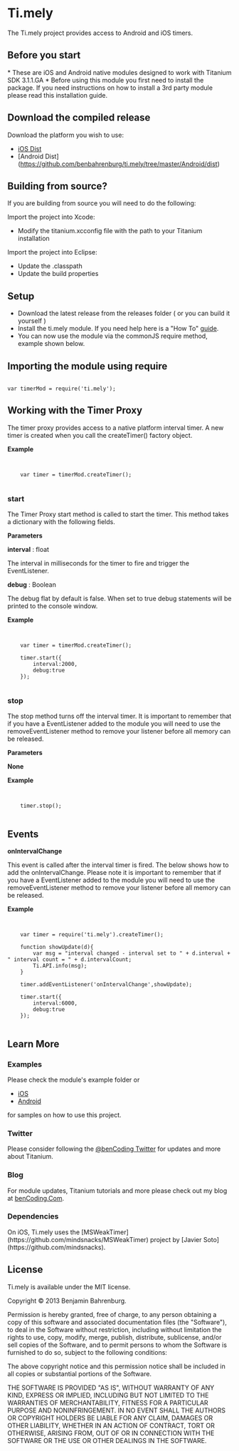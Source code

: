 <h1>Ti.mely</h1>

The Ti.mely project provides access to Android and iOS timers.

<h2>Before you start</h2>
* These are iOS and Android native modules designed to work with Titanium SDK 3.1.1.GA
* Before using this module you first need to install the package. If you need instructions on how to install a 3rd party module please read this installation guide.

<h2>Download the compiled release</h2>

Download the platform you wish to use:

* [iOS Dist](https://github.com/benbahrenburg/ti.mely/tree/master/iOS/dist)
* [Android Dist] (https://github.com/benbahrenburg/ti.mely/tree/master/Android/dist)

<h2>Building from source?</h2>

If you are building from source you will need to do the following:

Import the project into Xcode:

* Modify the titanium.xcconfig file with the path to your Titanium installation

Import the project into Eclipse:

* Update the .classpath
* Update the build properties

<h2>Setup</h2>

* Download the latest release from the releases folder ( or you can build it yourself )
* Install the ti.mely module. If you need help here is a "How To" [guide](https://wiki.appcelerator.org/display/guides2/Using+a+Module). 
* You can now use the module via the commonJS require method, example shown below.

<h2>Importing the module using require</h2>
<pre><code>
var timerMod = require('ti.mely');
</code></pre>

<h2>Working with the Timer Proxy</h2>
The timer proxy provides access to a native platform interval timer.  A new timer is created when you call the createTimer() factory object.

<b>Example</b>
<pre><code>

	var timer = timerMod.createTimer();

</code></pre>

<h3>start</h3>
The Timer Proxy start method is called to start the timer.  This method takes a dictionary with the following fields.

<b>Parameters</b>

<b>interval</b> : float

The interval in milliseconds for the timer to fire and trigger the EventListener.

<b>debug</b> : Boolean

The debug flat by default is false.  When set to true debug statements will be printed to the console window.

<b>Example</b>
<pre><code>

	var timer = timerMod.createTimer();
	
	timer.start({
		interval:2000,
		debug:true
	});

</code></pre>

<h3>stop</h3>
The stop method turns off the interval timer. It is important to remember that if you have a EventListener added to the module you will need to use the removeEventListener method to remove your listener before all memory can be released. 

<b>Parameters</b>

<b>None</b> 


<b>Example</b>
<pre><code>
	
	timer.stop();

</code></pre>

<h2>Events</h2>

<b>onIntervalChange</b>

This event is called after the interval timer is fired.  The below shows how to add the onIntervalChange.  Please note it is important to remember that if you have a EventListener added to the module you will need to use the removeEventListener method to remove your listener before all memory can be released. 

<b>Example</b>
<pre><code>

	var timer = require('ti.mely').createTimer();

	function showUpdate(d){
		var msg = "interval changed - interval set to " + d.interval + " interval count = " + d.intervalCount;
		Ti.API.info(msg);
	}

	timer.addEventListener('onIntervalChange',showUpdate);
	
	timer.start({
		interval:6000,
		debug:true
	});

</code></pre>


<h2>Learn More</h2>

<h3>Examples</h3>
Please check the module's example folder or 


* [iOS](https://github.com/benbahrenburg/ti.mely/tree/master/iOS/example) 
* [Android](https://github.com/benbahrenburg/ti.mely/tree/master/Android/example)

for samples on how to use this project.

<h3>Twitter</h3>

Please consider following the [@benCoding Twitter](http://www.twitter.com/benCoding) for updates 
and more about Titanium.

<h3>Blog</h3>

For module updates, Titanium tutorials and more please check out my blog at [benCoding.Com](http://benCoding.com).

<h3>Dependencies</h3>
On iOS, Ti.mely uses the [MSWeakTimer](https://github.com/mindsnacks/MSWeakTimer) project by [Javier Soto](https://github.com/mindsnacks).

<h2>License</h2>
Ti.mely is available under the MIT license.

Copyright © 2013 Benjamin Bahrenburg.

Permission is hereby granted, free of charge, to any person obtaining a copy of this software and associated documentation files (the "Software"), to deal in the Software without restriction, including without limitation the rights to use, copy, modify, merge, publish, distribute, sublicense, and/or sell copies of the Software, and to permit persons to whom the Software is furnished to do so, subject to the following conditions:

The above copyright notice and this permission notice shall be included in all copies or substantial portions of the Software.

THE SOFTWARE IS PROVIDED "AS IS", WITHOUT WARRANTY OF ANY KIND, EXPRESS OR IMPLIED, INCLUDING BUT NOT LIMITED TO THE WARRANTIES OF MERCHANTABILITY, FITNESS FOR A PARTICULAR PURPOSE AND NONINFRINGEMENT. IN NO EVENT SHALL THE AUTHORS OR COPYRIGHT HOLDERS BE LIABLE FOR ANY CLAIM, DAMAGES OR OTHER LIABILITY, WHETHER IN AN ACTION OF CONTRACT, TORT OR OTHERWISE, ARISING FROM, OUT OF OR IN CONNECTION WITH THE SOFTWARE OR THE USE OR OTHER DEALINGS IN THE SOFTWARE.



